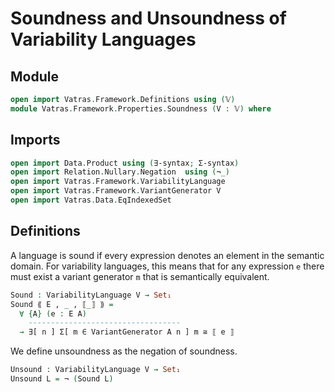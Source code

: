 # Soundness and Unsoundness of Variability Languages

## Module

```agda
open import Vatras.Framework.Definitions using (𝕍)
module Vatras.Framework.Properties.Soundness (V : 𝕍) where
```

## Imports

```agda
open import Data.Product using (∃-syntax; Σ-syntax)
open import Relation.Nullary.Negation  using (¬_)
open import Vatras.Framework.VariabilityLanguage
open import Vatras.Framework.VariantGenerator V
open import Vatras.Data.EqIndexedSet
```

## Definitions

A language is sound if every expression denotes an element in the semantic domain.
For variability languages, this means that for any expression `e` there must exist a variant generator `m` that is semantically equivalent.
```agda
Sound : VariabilityLanguage V → Set₁
Sound ⟪ E , _ , ⟦_⟧ ⟫ =
  ∀ {A} (e : E A)
    ----------------------------------
  → ∃[ n ] Σ[ m ∈ VariantGenerator A n ] m ≅ ⟦ e ⟧
```

We define unsoundness as the negation of soundness.
```agda
Unsound : VariabilityLanguage V → Set₁
Unsound L = ¬ (Sound L)
```
